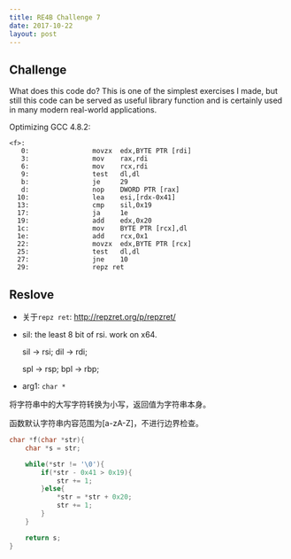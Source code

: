 ```yaml
---
title: RE4B Challenge 7
date: 2017-10-22
layout: post
---
```


## Challenge

What does this code do? This is one of the simplest exercises I made, but still this code can be served as useful library function and is certainly used in many modern real-world applications.

Optimizing GCC 4.8.2:

```
<f>:
   0:                movzx  edx,BYTE PTR [rdi]
   3:                mov    rax,rdi
   6:                mov    rcx,rdi
   9:                test   dl,dl
   b:                je     29 
   d:                nop    DWORD PTR [rax]
  10:                lea    esi,[rdx-0x41]
  13:                cmp    sil,0x19
  17:                ja     1e 
  19:                add    edx,0x20
  1c:                mov    BYTE PTR [rcx],dl
  1e:                add    rcx,0x1
  22:                movzx  edx,BYTE PTR [rcx]
  25:                test   dl,dl
  27:                jne    10 
  29:                repz ret
```

## Reslove

* 关于`repz ret`: <http://repzret.org/p/repzret/>
* sil: the least 8 bit of rsi. work on x64.
    
    sil -> rsi; dil -> rdi;

    spl -> rsp; bpl -> rbp;

* arg1: `char *`

将字符串中的大写字符转换为小写，返回值为字符串本身。

函数默认字符串内容范围为[a-zA-Z]，不进行边界检查。

``` c
char *f(char *str){
    char *s = str;

    while(*str != '\0'){
        if(*str - 0x41 > 0x19){
            str += 1;
        }else{
            *str = *str + 0x20;
            str += 1;
        }
    }

    return s;
}
```

